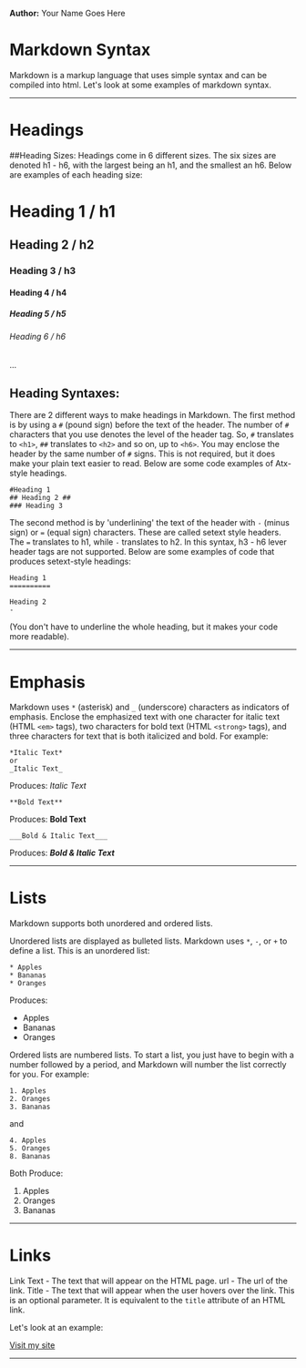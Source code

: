 **Author:**
Your Name Goes Here

# Markdown Syntax

Markdown is a markup language that uses simple syntax and can be compiled into html. Let's
look at some examples of markdown syntax.

**********

# Headings
##Heading Sizes:
Headings come in 6 different sizes. The six sizes are denoted h1 - h6, with the largest
being an h1, and the smallest an h6. Below are examples of each heading size:

# Heading 1 / h1

## Heading 2 / h2

### Heading 3 / h3

#### Heading 4 / h4

##### Heading 5 / h5

###### Heading 6 / h6  ######
...

## Heading Syntaxes:
There are 2 different ways to make headings in Markdown.
The first method is by using a `#` (pound sign) before the text of the 
header. The number of `#` characters that you use denotes the level of 
the header tag. So, `#` translates to `<h1>`, `##` translates to 
`<h2>` and so on, up to `<h6>`. You may enclose the header by the same 
number of `#` signs. This is not required, but it does make your plain 
text easier to read. Below are some code examples of Atx-style headings.

    #Heading 1
    ## Heading 2 ##
    ### Heading 3
  
The second method is by 'underlining' the text of the header with `-` 
(minus sign) or `=` (equal sign) characters. These are called setext style headers. The `=` translates to 
h1, while `-` translates to h2. In this syntax, h3 - h6 lever header tags are 
not supported. Below are some examples of code that produces setext-style headings:

    Heading 1
    ==========

    Heading 2
    -

(You don't have to underline the whole heading, but it makes your code more readable).

**********

# Emphasis

Markdown uses `*` (asterisk) and `_` (underscore) characters as 
indicators of emphasis. Enclose the emphasized text with one character 
for italic text (HTML `<em>` tags), two characters for bold text (HTML 
`<strong>` tags), and three characters for text that is both 
italicized and bold. For example:

    *Italic Text*
    or
    _Italic Text_
Produces: *Italic Text*

    **Bold Text**
Produces: **Bold Text**

    ___Bold & Italic Text___
Produces: ___Bold & Italic Text___

**********

# Lists

Markdown supports both unordered and ordered lists. 

Unordered lists are displayed as bulleted lists. Markdown uses `*`, `-`, or 
`+` to define a list. This is an unordered list:  

    * Apples
    * Bananas
    * Oranges

Produces:

* Apples
* Bananas
* Oranges

Ordered lists are numbered lists. To start a list, you just have to begin with a number 
followed by a period, and Markdown will number the list correctly for you.
For example:

    1. Apples
    2. Oranges
    3. Bananas

and

    4. Apples
    5. Oranges
    8. Bananas

Both Produce:

1. Apples
2. Oranges
3. Bananas

**********

# Links

Link Text - The text that will appear on the HTML page.
url - The url of the link.
Title - The text that will appear when the user hovers over the link. 
        This is an optional parameter. It is equivalent to the `title` 
        attribute of an HTML link.

Let's look at an example:

[Visit my site](http://example.com "Visit example.com")

**********
